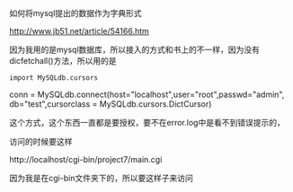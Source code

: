 如何将mysql提出的数据作为字典形式

http://www.jb51.net/article/54166.htm

因为我用的是mysql数据库，所以接入的方式和书上的不一样，因为没有dicfetchall()方法，所以用的是

    import MySQLdb.cursors
conn = MySQLdb.connect(host="localhost",user="root",passwd="admin", db="test",cursorclass = MySQLdb.cursors.DictCursor)

这个方式，这个东西一直都是要授权，要不在error.log中是看不到错误提示的，

访问的时候要这样

http://localhost/cgi-bin/project7/main.cgi

因为我是在cgi-bin文件夹下的，所以要这样子来访问
